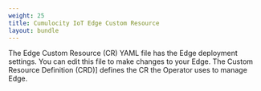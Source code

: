 ```yaml
---
weight: 25
title: Cumulocity IoT Edge Custom Resource
layout: bundle
---
```


The Edge Custom Resource (CR) YAML file has the Edge deployment settings. You can edit this file to make changes to your Edge. The Custom Resource Definition (CRD)] defines the CR the Operator uses to manage Edge.
